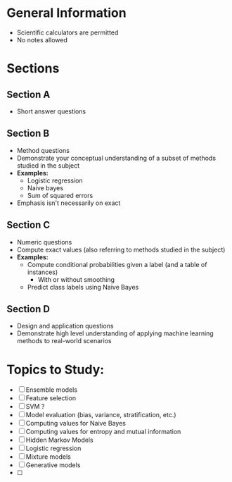
# General Information
- Scientific calculators are permitted
- No notes allowed


# Sections

## Section A
- Short answer questions

## Section B
- Method questions
- Demonstrate your conceptual understanding of a subset of methods studied in the subject
- **Examples:**
	- Logistic regression
	- Naive bayes
	- Sum of squared errors
- Emphasis isn't necessarily on exact


## Section C
- Numeric questions
- Compute exact values (also referring to methods studied in the subject)
- **Examples:**
	- Compute conditional probabilities given a label (and a table of instances)
		- With or without smoothing
	- Predict class labels using Naive Bayes 

## Section D
- Design and application questions
- Demonstrate high level understanding of applying machine learning methods to real-world scenarios


# Topics to Study:

- [ ] Ensemble models
- [ ] Feature selection
- [ ] SVM ?
- [ ] Model evaluation (bias, variance, stratification, etc.)
- [ ] Computing values for Naive Bayes
- [ ] Computing values for entropy and mutual information
- [ ] Hidden Markov Models
- [ ] Logistic regression
- [ ] Mixture models
- [ ] Generative models
- [ ] 

